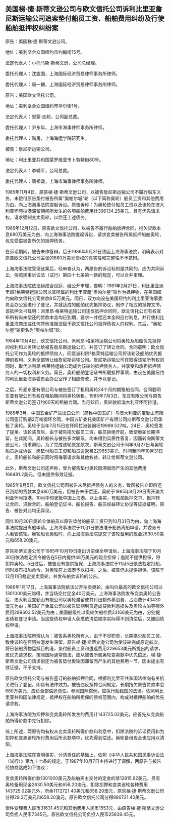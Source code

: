 ## 美国梯·捷·斯蒂文逊公司与欧文信托公司诉利比里亚詹尼斯运输公司追索垫付船员工资、船舶费用纠纷及行使船舶抵押权纠纷案



原告：美国梯·捷·斯蒂文逊公司。

地址：美利坚合众国纽约市约翰街15号。

法定代表人：小托马斯·斯蒂文逊，公司总经理。

委托代理人：沈震国，上海国际经济贸易律师事务所律师。

委托代理人：唐一麟，上海国际经济贸易律师事务所律师。

原告：美国欧文信托公司。

地址：美利坚合众国纽约市华尔街1号。

法定代表人：里蒙·吉邦，公司副总裁。

委托代理人：尹东年，上海市海事律师事务所律师。

委托代理人：陶勇，上海海运学院研究生。

被告：詹尼斯运输公司。

地址：利比里亚共和国蒙罗维亚市卜劳特街80号。

法定代表人：李辅平，公司总裁。

委托代理人：唐祖谦，上海市海事律师事务所律师。

1985年11月4日，原告梯·捷·斯蒂文逊公司，以被告詹尼斯运输公司不履行船东义务，未偿付原告垫付被告所属“奥帕尔城”轮（以下简称奥轮）船员工资和其他费用为由，向上海海事法院提起诉讼。原告诉称：为奥轮垫付船员工资以及该轮在澳大利亚怀阿拉港滞留期间所发生的各项船舶费用计396134.25美元，具有优先请求权，请求强制变卖奥轮，以偿还上述债务。

1985年12月12日，原告欧文信托公司，以被告不履行船舶抵押合同，拖欠贷款本息680万美元为由，向上海海事法院提起诉讼，请求变卖被告所属抵押船舶奥轮，优先受偿被告所欠的抵押债务。

在诉讼期间，被告未作答辩，后于1986年5月31日致函上海海事法院，明确表示对原告欧文信托公司主张的680万美元债权的真实性和完整性不予抗辩。

上海海事法院受理该案后，经审查认为，两原告的诉讼标的是共同的，应为共同诉讼，依照民事诉讼法（试行）第四十七条第一款的规定，可以合并审理。

上海海事法院依法组成合议庭，经公开审理，查明：1981年2月27日，利比里亚派里昂?格莱特运输公司以其所属的利比里亚籍“奥帕尔星”轮作为抵押物，在美国纽约向欧文信托公司贷款815万美元。同日，双方向设在美国纽约的利比里亚海事委员会办公室进行了登记，并就达成的船舶优先抵押协议，制作了相应的抵押文书。该抵押文书载明：派里昂·格莱特运输公司违反抵押合同时，欧文信托公司有权宣布所有尚未偿还的贷款本金均已到期，要求一并偿还本金和应付利息，并行使利比里亚海商法或任何其他准据法赋于欧文信托公司抵押债权人的权利。其后，“奥帕尔星”轮更名为“奥帕尔城”轮。

1984年10月4日，欧文信托公司、派利昂·格莱特运输公司将奥轮及船舶优先抵押的权利和义务转让给被告詹尼斯运输公司，并签订了转让合同。合同载明：欧文信托公司作为奥轮的抵押债权人，同意派利昂?格莱特运输公司将该轮及船舶优先抵押的权利、义务全部转让给詹尼斯运输公司。詹尼斯运输公司在取得该轮所有权的同时，取代派利昂·格莱特运输公司成为该轮的抵押债务人，并享受和承担抵押债务人的一切权利和义务。同日，奥轮船舶登记证书所载抵押事项，由设在美国纽约的利比里亚海事委员会办公室作了相应修改，并予以登记。

之后，丹麦东亚有限公司与被告签订了租用奥轮24个月的期租船合同。合同载明东亚有限公司有权在租船期间将奥轮转租。1985年7月3日，东亚有限公司与原告斯蒂文逊公司签订约60天的租船合同。当月12日，奥轮驶抵澳大利亚怀阿拉港。

1985年3月，中国五金矿产进出口公司（简称中国五矿）与澳大利亚的宝勤山有限公司签订购销2万吨钢坯合同。中国五矿委托美国矿产有限公司向斯蒂文逊公司承租了奥轮。奥轮于当年7月15日在怀阿拉港装钢坯19999.527吨。24日，奥轮签发了提单。该轮装货后，由于被告拖欠船员工资，船员拒绝开航，致使奥轮长期滞留。在此期间，奥轮船长与被告多次联系，均未得到实质性答复，因而转向斯蒂文逊公司，请求帮助。为了完成该轮原定航次，斯蒂文逊公司于同年9月27日与奥轮船员达成协议：愿垫付船员工资和船员遣返费229653美元，时间至同年10月31日止。奥轮船长和船员同时将海事请求和其他权益，转让给斯蒂文逊公司。

此外，斯蒂文逊公司还声称，曾为被告垫付奥轮因滞留而产生的其他费用166481.2美元，但未提供有效证据。

1985年9月5日，欧文信托公司因被告未尽抵押债务人的义务，致函被告立即偿还已到期的贷款本息680万美元，但被告未予偿还。奥轮于1985年9月29日离开澳大利亚怀阿拉港，10月中旬驶抵中国上海港。以上事实，有船舶抵押文书、抵押转让合同、贷款合同、船舶登记证书、船长报告、船员权益转让协议等证据证明，原告、被告对此均无异议。

同年10月30日奥轮全体船员以原告垫付的船员工资只到10月31日为由，向上海海事法院提出离船申请。上海海事法院于11月1日依法准予船员离船申请，并委派专人看管该轮。奥轮船长离船时，向上海海事法院提交了该轮备用的现金2630.50美元和658.20澳元。

原告斯蒂文逊公司于1985年10月19日提出诉前保全申请后，上海海事法院于10月30日依法裁定责令被告在5日内提供48万美元的现金担保；逾期不提供担保，将扣押奥轮。5日过后，被告没有提供担保，上海海事法院于11月5日依法裁定扣船，同时发布扣船命令，对奥轮在上海港予以扣押。之后，被告仍未提供担保。该院于12月11日裁定变卖奥轮，并发布拍卖该轮的公告。

1986年1月17日，上海海事法院依法公开拍卖奥轮，由叫价最高的欧文信托公司以1301000美元购得，并当场交付定金40万美元。上海海事法院发布变卖奥轮公告后，澳大利亚宝勤山有限公司以奥轮滞留使其付出额外移泊费、占泊费计43430澳元为由；美国矿产金属公司以被告延期到货造成贷款利息损失及奥轮占泊等额外费用299603.52美元为由；美国船级社以奥轮欠船检费23166美元为由，分别提出债权登记申请。当这些债权申请人获悉依清偿顺序实际得不到清偿后，又撤回债权申请。

上海海事法院审理认为：被告系奥轮所有人，由于不尽职责，长期拖欠船员工资，致使该轮在怀阿拉港发生滞留。原告梯·捷·斯蒂文逊公司为使该轮完成原定航次，将已装船货物运抵目的港，垫付船员工资和遣返费用229653美元所提出的请求，属优先请求权，按照国际通常做法，应从被告所属奥轮变卖款中优先偿还。梯·捷·斯蒂文逊公司请求偿还为被告垫付奥轮因滞留而产生的其他费用一节，因未提出有效证据，不予支持。

原告欧文信托公司与被告签订的船舶抵押合同，根据利比里亚共和国法律向有关机关进行了登记，即具有法律效力。被告违反抵押合同规定，长期拖欠原告贷款本息680万美元，应负全部偿还责任。参照国际惯例，应执行船籍国的法律。依照利比里亚共和国法律规定，抵押权在船舶所担保的债权范围内，构成对抵押船舶的优先请求权。

上海海事法院为扣押和变卖奥轮所发生的费用计143725.02美元，应首先从变卖船舶所得价款中先行扣除。

综上所述，两原告均有权从变卖奥轮所得价款和利息中，扣除法院的诉讼费用和为扣押和变卖该轮所付费用后所余款项中，优先得到偿还。奥轮备用现金也应用以清偿。

上海海事法院在查明事实，分清责任的基础上，依照《中华人民共和国民事诉讼法（试行）》第九十七条的规定，于1987年10月7日主持进行了调解，两原告与被告经协商达成如下协议：

变卖奥轮所得价款1301000美元及船舶买主交付的定金的孳12815.92美元，另有奥轮备用现金2630.50美元和658.20澳元，扣除扣押和变卖该轮各种费用143725.02美元外，所余1172721.40美元和658.20澳元，原告梯·捷·斯蒂文逊公司分得29.2万美元和658.20澳元，原告欧文信托公司分得880721.40美元。

案件受理费人民币31631.45元和其他费用人民币1553元，由原告梯·捷·斯蒂文逊公司负担人民币7345元，原告欧文信托公司负担人民币25839.45元。

